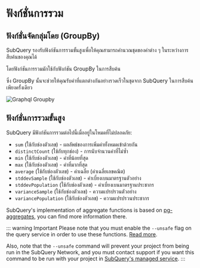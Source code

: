 # ฟังก์ชั่นการรวม

## ฟังก์ชั่นจัดกลุ่มโดย (GroupBy)

SubQuery รองรับฟังก์ชันการรวมขั้นสูงเพื่อให้คุณสามารถคำนวณชุดของค่าต่าง ๆ ในระหว่างการสืบค้นของคุณได้

โดยฟังก์ชันการรวมมักใช้กับฟังก์ชัน GroupBy ในการสืบค้น

ซึ่ง GroupBy นั้นจะช่วยให้คุณรับค่าที่แตกต่างกันอย่างรวดเร็วในชุดจาก SubQuery ในการสืบค้นเพียงครั้งเดียว

![Graphql Groupby](/assets/img/graphql_aggregation.png)

## ฟังก์ชั่นการรวมขั้นสูง

SubQuery มีฟังก์ชันการรวมต่อไปนี้เมื่ออยู่ในโหมดที่ไม่ปลอดภัย:

- `sum` (ใช้กับช่องตัวเลข) - ผลลัพธ์ของการเพิ่มค่าทั้งหมดเข้าด้วยกัน
- `distinctCount` (ใช้กับทุกช่อง) - การนับจำนวนค่าที่ไม่ซ้ำ
- `min` (ใช้กับช่องตัวเลข) - ค่าที่น้อยที่สุด
- `max` (ใช้กับช่องตัวเลข) - ค่าที่มากที่สุด
- `average` (ใช้กับช่องตัวเลข) - ค่าเฉลี่ย (ค่าเฉลี่ยเลขคณิต)
- `stddevSample` (ใช้กับช่องตัวเลข) - ค่าเบี่ยงเบนมาตรฐานตัวอย่าง
- `stddevPopulation` (ใช้กับช่องตัวเลข) - ค่าเบี่ยงเบนมาตรฐานประชากร
- `varianceSample` (ใช้กับช่องตัวเลข) - ความแปรปรวนตัวอย่าง
- `variancePopulation` (ใช้กับช่องตัวเลข) - ความแปรปรวนประชากร

SubQuery's implementation of aggregate functions is based on [pg-aggregates](https://github.com/graphile/pg-aggregates), you can find more information there.

::: warning Important Please note that you must enable the `--unsafe` flag on the query service in order to use these functions. [Read more](./references.md#unsafe-query-service).

Also, note that the `--unsafe` command will prevent your project from being run in the SubQuery Network, and you must contact support if you want this command to be run with your project in [SubQuery's managed service](https://managedservice.subquery.network). :::
